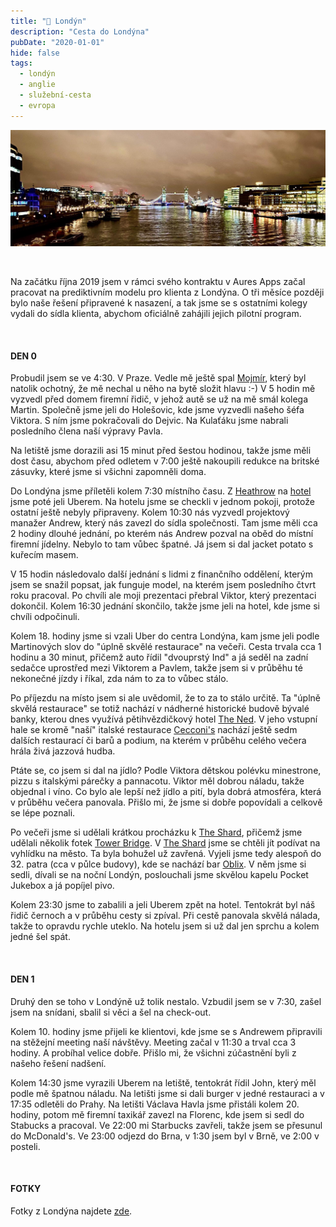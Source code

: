 ```yaml
---
title: "🏴󠁧󠁢󠁥󠁮󠁧󠁿 Londýn"
description: "Cesta do Londýna"
pubDate: "2020-01-01"
hide: false
tags:
  - londýn
  - anglie
  - služební-cesta
  - evropa
---
```


![The Tower Bridge](images/traveling_2020_London_image.jpg)

&nbsp;

Na začátku října 2019 jsem v rámci svého kontraktu v Aures Apps začal pracovat
na prediktivním modelu pro klienta z Londýna. O tři měsíce později bylo naše
řešení připravené k nasazení, a tak jsme se s ostatními kolegy vydali do sídla
klienta, abychom oficiálně zahájili jejich pilotní program.

&nbsp;

#### DEN 0

Probudil jsem se ve 4:30. V Praze. Vedle mě ještě spal
[Mojmír](https://twitter.com/mojmirbarak), který byl natolik
ochotný, že mě nechal u něho na bytě složit hlavu :-) V 5 hodin mě vyzvedl před
domem firemní řidič, v jehož autě se už na mě smál kolega Martin. Společně jsme
jeli do Holešovic, kde jsme vyzvedli našeho šéfa Viktora. S ním jsme pokračovali
do Dejvic. Na Kulaťáku jsme nabrali posledního člena naší výpravy Pavla.

Na letiště jsme dorazili asi 15 minut před šestou hodinou, takže jsme měli dost
času, abychom před odletem v 7:00 ještě nakoupili redukce na britské zásuvky,
které jsme si všichni zapomněli doma.

Do Londýna jsme příletěli kolem 7:30 místního času. Z
[Heathrow](https://cs.wikipedia.org/wiki/Leti%C5%A1t%C4%9B_London_Heathrow) na
[hotel](https://www.booking.com/hotel/gb/holiday-inn-express-london-epsom-downs.cs.html)
jsme poté jeli Uberem. Na hotelu jsme se checkli v jednom pokoji, protože ostatní ještě
nebyly připraveny. Kolem 10:30 nás vyzvedl projektový manažer Andrew, který nás
zavezl do sídla společnosti. Tam jsme měli cca 2 hodiny dlouhé jednání, po kterém
nás Andrew pozval na oběd do místní firemní jídelny. Nebylo to tam vůbec špatné.
Já jsem si dal jacket potato s kuřecím masem.

V 15 hodin následovalo další jednání s lidmi z finančního oddělení, kterým jsem
se snažil popsat, jak funguje model, na kterém jsem posledního čtvrt roku pracoval.
Po chvíli ale moji prezentaci přebral Viktor, který prezentaci dokončil. Kolem
16:30 jednání skončilo, takže jsme jeli na hotel, kde jsme si chvíli odpočinuli.

Kolem 18. hodiny jsme si vzali Uber do centra Londýna, kam jsme jeli podle
Martinových slov do "úplně skvělé restaurace" na večeři. Cesta trvala cca 1 hodinu
a 30 minut, přičemž auto řídil "dvouprstý Ind" a já seděl na zadní sedačce uprostřed
mezi Viktorem a Pavlem, takže jsem si v průběhu té nekonečné jízdy i říkal, zda
nám to za to vůbec stálo.

Po příjezdu na místo jsem si ale uvědomil, že to za to stálo určitě. Ta "úplně
skvělá restaurace" se totiž nachází v nádherné historické budově bývalé banky,
kterou dnes využívá pětihvězdičkový hotel [The Ned](https://www.thened.com/).
V jeho vstupní hale se kromě "naší" italské restaurace
[Cecconi's](https://www.thened.com/restaurants/cecconis) nachází ještě sedm dalších
restaurací či barů a podium, na kterém v průběhu celého večera hrála živá jazzová hudba.

Ptáte se, co jsem si dal na jídlo? Podle Viktora dětskou polévku minestrone,
pizzu s italskými párečky a pannacotu. Viktor měl dobrou náladu, takže objednal
i víno. Co bylo ale lepší než jídlo a pití, byla dobrá atmosféra, která v průběhu
večera panovala. Přišlo mi, že jsme si dobře popovídali a celkově se lépe poznali.

Po večeři jsme si udělali krátkou procházku k
[The Shard](https://cs.wikipedia.org/wiki/The_Shard), přičemž jsme udělali
několik fotek [Tower Bridge](https://cs.wikipedia.org/wiki/Tower_Bridge).
V [The Shard](https://cs.wikipedia.org/wiki/The_Shard) jsme se chtěli jít podívat
na vyhlídku na město. Ta byla bohužel už zavřená. Vyjeli jsme tedy alespoň do 32. patra
(cca v půlce budovy), kde se nachází bar [Oblix](https://www.oblixrestaurant.com/).
V něm jsme si sedli, dívali se na noční Londýn, poslouchali jsme skvělou kapelu
Pocket Jukebox a já popíjel pivo.

Kolem 23:30 jsme to zabalili a jeli Uberem zpět na hotel. Tentokrát byl náš řidič
černoch a v průběhu cesty si zpíval. Při cestě panovala skvělá nálada, takže to
opravdu rychle uteklo. Na hotelu jsem si už dal jen sprchu a kolem jedné šel spát.

&nbsp;

#### DEN 1

Druhý den se toho v Londýně už tolik nestalo. Vzbudil jsem se v 7:30, zašel jsem
na snídani, sbalil si věci a šel na check-out.

Kolem 10. hodiny jsme přijeli ke klientovi, kde jsme se s Andrewem připravili
na stěžejní meeting naší návštěvy. Meeting začal v 11:30 a trval cca 3 hodiny.
A probíhal velice dobře. Přišlo mi, že všichni zúčastnění byli z našeho řešení
nadšení.

Kolem 14:30 jsme vyrazili Uberem na letiště, tentokrát řídil John, který měl podle
mě špatnou náladu. Na letišti jsme si dali burger v jedné restauraci a v 17:35
odletěli do Prahy. Na letišti Václava Havla jsme přistáli kolem 20. hodiny,
potom mě firemní taxikář zavezl na Florenc, kde jsem si sedl do Stabucks a pracoval.
Ve 22:00 mi Starbucks zavřeli, takže jsem se přesunul do McDonald's.
Ve 23:00 odjezd do Brna, v 1:30 jsem byl v Brně, ve 2:00 v posteli.

&nbsp;

#### FOTKY

Fotky z Londýna najdete [zde](https://photos.app.goo.gl/mzX5h3WVv8mZVpMD7).
